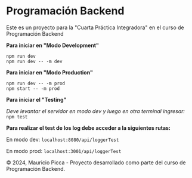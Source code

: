 
# Programación Backend

Este es un proyecto para la "Cuarta Práctica Integradora" en el curso de Programación Backend


**Para iniciar en "Modo Development"**

``` npm run dev ```
<br>
``` npm run dev -- -m dev ```

**Para iniciar en "Modo Production"**

``` npm run dev -- -m prod ```
<br>
``` npm start -- -m prod ```

**Para iniciar el "Testing"**

*Deve levantar el servidor en modo dev y luego en otra terminal ingresar:* ``` npm test ```

**Para realizar el test de los log debe acceder a la siguientes rutas:**

En modo dev:
``` localhost:8080/api/loggerTest ```

En modo prod:
``` localhost:3001/api/loggerTest ```



© 2024, Mauricio Picca - Proyecto desarrollado como parte del curso de Programación Backend.    